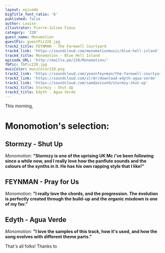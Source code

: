 ```yaml
---
layout: episode
bigTitle_font_ratio: '6'
published: false
author: Louise
illustrator: Pierre-Julien Fieux
category: '228'
guest_name: Monomotion
guestPic: guestPic228.jpg
track2_title: FEYNMAN - The Farewell Courtyard
track4_link: 'https://soundcloud.com/monomotionmusic/blue-hell-island'
track4_title: Monomotion - Blue Hell Island
episode_URL: 'http://mailta.pe/228/Monomotion/'
fbPic: fbPic228.jpg
musiColor: musiColor228.png
track2_link: 'https://soundcloud.com/yoannfeynman/the-farewell-courtyard'
track3_link: 'https://soundcloud.com/xlr8r/download-edyth-agua-verde'
track1_link: 'https://soundcloud.com/samdavison9/stormzy-shut-up'
track1_title: Stormzy - Shut Up
track3_title: Edyth - Agua Verde
---
```

<p id="introduction">This morning, </p>

# 


# Monomotion's selection:


## Stormzy - Shut Up
_Monomotion_: **"**Stormzy is one of the uprising UK Mc i've been following since a while now, and I really love how the panflute sounds and the colours of the synths in it. He has his own rapping style that I like!**"**

## FEYNMAN - Pray for Us
_Monomotion_: **"**I really love the chords, and the progression. The évolution is perfectly created through the build-up and the organic mixdown is one of my fav.**"**

## Edyth - Agua Verde
_Monomotion_: **"**I love the samples of this track, how it's used, and how the song evolves with different theme parts.**"**

<p id="outroduction">That's all folks! Thanks to </p>
